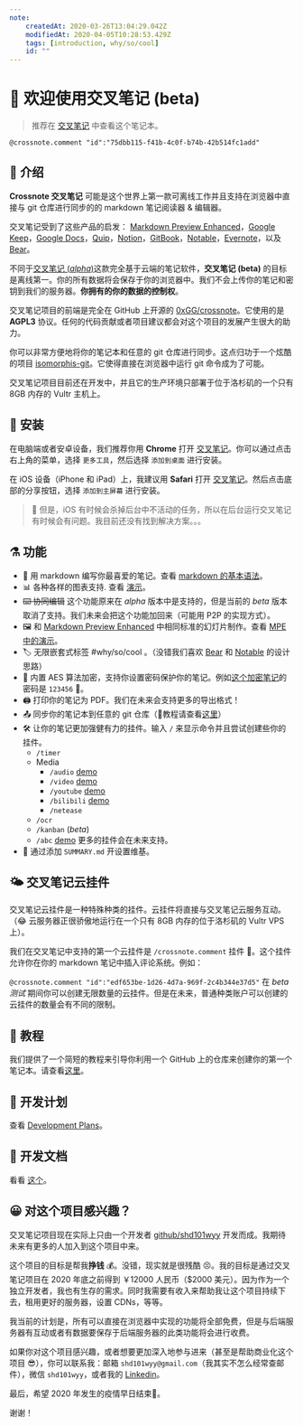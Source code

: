 ```yaml
---
note:
    createdAt: 2020-03-26T13:04:29.042Z
    modifiedAt: 2020-04-05T10:28:53.429Z
    tags: [introduction, why/so/cool]
    id: ""
---
```

# 📝 欢迎使用交叉笔记 (beta)

> 推荐在 [交叉笔记](https://crossnote.app/?repo=https%3A%2F%2Fgithub.com%2F0xGG%2Fwelcome-notebook&branch=master&filePath=README.md) 中查看这个笔记本。

`@crossnote.comment "id":"75dbb115-f41b-4c0f-b74b-42b514fc1add"`  

## 🔭 介绍

**Crossnote 交叉笔记** 可能是这个世界上第一款可离线工作并且支持在浏览器中直接与 git 仓库进行同步的的 markdown 笔记阅读器 & 编辑器。

交叉笔记受到了这些产品的启发： [Markdown Preview Enhanced](https://github.com/shd101wyy/markdown-preview-enhanced)，[Google Keep](https://keep.google.com)，[Google Docs](https://docs.google.com)，[Quip](https://quip.com)，[Notion](https://www.notion.so)，[GitBook](https://gitbook.com)，[Notable](https://github.com/notable/notable)，[Evernote](https://evernote.com/)，以及 [Bear](https://bear.app/)。

不同于[交叉笔记 (*alpha*)](https://github.com/0xGG/crossnote/blob/master/README.alpha.md)这款完全基于云端的笔记软件，**交叉笔记 (beta)** 的目标是离线第一。你的所有数据将会保存于你的浏览器中。我们不会上传你的笔记和密钥到我们的服务器。**你拥有的你的数据的控制权**。

交叉笔记项目的前端是完全在 GitHub 上开源的 [0xGG/crossnote](https://github.com/0xGG/crossnote)。它使用的是 **AGPL3** 协议。任何的代码贡献或者项目建议都会对这个项目的发展产生很大的助力。  

你可以非常方便地将你的笔记本和任意的 git 仓库进行同步。这点归功于一个炫酷的项目 [isomorphis-git](https://github.com/isomorphic-git/isomorphic-git)。它使得直接在浏览器中运行 git 命令成为了可能。

交叉笔记项目目前还在开发中，并且它的生产环境只部署于位于洛杉矶的一个只有 8GB 内存的 Vultr 主机上。

## 💾 安装

在电脑端或者安卓设备，我们推荐你用 **Chrome** 打开 [交叉笔记](https://crossnote.app)。你可以通过点击右上角的菜单，选择 `更多工具`，然后选择 `添加到桌面` 进行安装。

在 iOS 设备（iPhone 和 iPad）上，我建议用 **Safari** 打开 [交叉笔记](https://crossnote.app)。然后点击底部的分享按钮，选择 `添加到主屏幕` 进行安装。  

>🐞 但是，iOS 有时候会杀掉后台中不活动的任务，所以在后台运行交叉笔记有时候会有问题。我目前还没有找到解决方案。。。  

## ⚗️ 功能
- 🤩 用 markdown 编写你最喜爱的笔记。查看 [markdown 的基本语法](/demo/markdown.md)。
- 📊 各种各样的图表支持. 查看 [演示](/demo/diagrams.md)。
- ~~⌨️ 协同编辑~~ 这个功能原来在 *alpha* 版本中是支持的，但是当前的 *beta* 版本取消了支持。我们未来会把这个功能加回来（可能用 P2P 的实现方式）。
- 🖼 和 [Markdown Preview Enhanced](https://shd101wyy.github.io/markdown-preview-enhanced/#/presentation) 中相同标准的幻灯片制作。查看 [MPE 中的演示](/demo/presentation.md)。
- 🏷️ 无限嵌套式标签 #why/so/cool 。（没错我们喜欢 [Bear](https://bear.app) 和 [Notable](https://github.com/notable/notable) 的设计思路）
- 🔐 内置 AES 算法加密，支持你设置密码保护你的笔记。例如[这个加密笔记](/demo/encrypted.md)的密码是 `123456` 🙈。   
- 🖨️ 打印你的笔记为 PDF。我们在未来会支持更多的导出格式！
- 📤 同步你的笔记本到任意的 git 仓库（🙋教程请查看[这里](/zhCN/tutorial.md)）
 - 🛠 让你的笔记更加强健有力的挂件。输入 `/` 来显示命令并且尝试创建些你的挂件。
   - `/timer` 
   - Media
     - `/audio` [demo](/demo/audio.md)
     - `/video` [demo](/demo/video.md)
     - `/youtube` [demo](/demo/youtube.md)
     - `/bilibili` [demo](/demo/bilibili.md)
     - `/netease`
   - `/ocr`
   - `/kanban` (*beta*)
   - `/abc` [demo](/demo/abc.md)
    更多的挂件会在未来支持。  
  - 📖 通过添加 `SUMMARY.md` 开设置维基。    

## 🌤 交叉笔记云挂件
交叉笔记云挂件是一种特殊种类的挂件。云挂件将直接与交叉笔记云服务互动。（😂 云服务器正很骄傲地运行在一个只有 8GB 内存的位于洛杉矶的 Vultr VPS 上）。

我们在交叉笔记中支持的第一个云挂件是 `/crossnote.comment` 挂件 💬。这个挂件允许你在你的 markdown 笔记中插入评论系统。例如：

`@crossnote.comment "id":"edf653be-1d26-4d7a-969f-2c4b344e37d5"` 
在 *beta 测试* 期间你可以创建无限数量的云挂件。但是在未来，普通种类账户可以创建的云挂件的数量会有不同的限制。  

## 🙋 教程
我们提供了一个简短的教程来引导你利用一个 GitHub 上的仓库来创建你的第一个笔记本。请查看[这里](/zhCN/tutorial.md)。

## 📅 开发计划
查看 [Development Plans](/development/plans.md)。  

## 📖 开发文档
看看 [这个](/development/README.md)。  

## 😀 对这个项目感兴趣？

交叉笔记项目现在实际上只由一个开发者 [github/shd101wyy](https://github.com/shd101wyy) 开发而成。我期待未来有更多的人加入到这个项目中来。

这个项目的目标是帮我**挣钱** 💰。没错，现实就是很残酷 😣。我的目标是通过交叉笔记项目在 2020 年底之前得到 ￥12000 人民币（\$2000 美元）。因为作为一个独立开发者，我也有生存的需求。同时我需要有收入来帮助我让这个项目持续下去，租用更好的服务器，设置 CDNs，等等。 

我当前的计划是，所有可以直接在浏览器中实现的功能将全部免费，但是与后端服务器有互动或者有数据要保存于后端服务器的此类功能将会进行收费。

如果你对这个项目感兴趣，或者想要更加深入地参与进来（甚至是帮助商业化这个项目 😎），你可以联系我：邮箱 `shd101wyy@gmail.com`（我其实不怎么经常查邮件），微信 `shd101wyy`，或者我的 [Linkedin](https://www.linkedin.com/in/yiyi-wang-60416380/)。

最后，希望 2020 年发生的疫情早日结束🙏。

谢谢！





